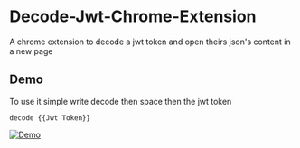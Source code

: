
# Decode-Jwt-Chrome-Extension

A chrome extension to decode a jwt token and open theirs json's content in a new page


## Demo

To use it simple write decode then space then the jwt token 

```
decode {{Jwt Token}}
```

[![Demo](https://cdn.discordapp.com/attachments/1079875110669918249/1118556668083589252/ezgif.com-gif-maker.gif)](https://cdn.discordapp.com/attachments/1079875110669918249/1118556668083589252/ezgif.com-gif-maker.gif)


